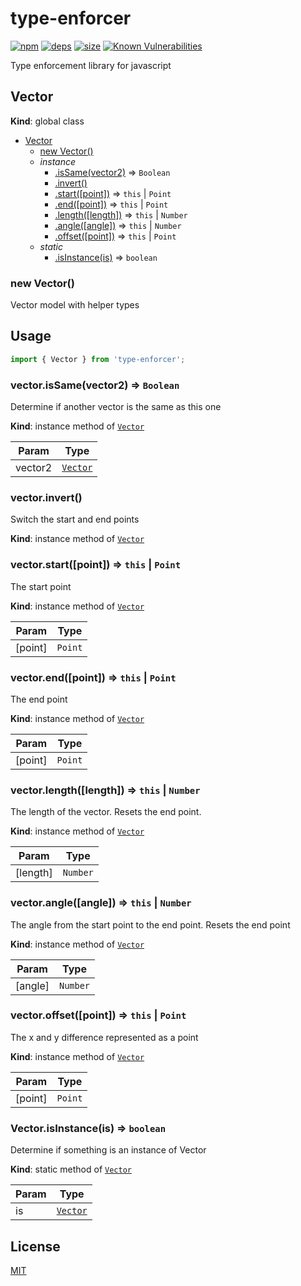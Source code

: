 # type-enforcer
[![npm][npm]][npm-url]
[![deps][deps]][deps-url]
[![size][size]][size-url]
[![Known Vulnerabilities](https://snyk.io/test/github/DarrenPaulWright/type-enforcer/badge.svg?targetFile=package.json)](https://snyk.io/test/github/DarrenPaulWright/type-enforcer?targetFile=package.json)

Type enforcement library for javascript

<a name="Vector"></a>

## Vector
**Kind**: global class  

* [Vector](#Vector)
    * [new Vector()](#new_Vector_new)
    * _instance_
        * [.isSame(vector2)](#Vector+isSame) ⇒ <code>Boolean</code>
        * [.invert()](#Vector+invert)
        * [.start([point])](#Vector+start) ⇒ <code>this</code> \| <code>Point</code>
        * [.end([point])](#Vector+end) ⇒ <code>this</code> \| <code>Point</code>
        * [.length([length])](#Vector+length) ⇒ <code>this</code> \| <code>Number</code>
        * [.angle([angle])](#Vector+angle) ⇒ <code>this</code> \| <code>Number</code>
        * [.offset([point])](#Vector+offset) ⇒ <code>this</code> \| <code>Point</code>
    * _static_
        * [.isInstance(is)](#Vector.isInstance) ⇒ <code>boolean</code>

<a name="new_Vector_new"></a>

### new Vector()
Vector model with helper types

## Usage
``` javascript
import { Vector } from 'type-enforcer';
```

<a name="Vector+isSame"></a>

### vector.isSame(vector2) ⇒ <code>Boolean</code>
Determine if another vector is the same as this one

**Kind**: instance method of [<code>Vector</code>](#Vector)  

| Param | Type |
| --- | --- |
| vector2 | [<code>Vector</code>](#Vector) | 

<a name="Vector+invert"></a>

### vector.invert()
Switch the start and end points

**Kind**: instance method of [<code>Vector</code>](#Vector)  
<a name="Vector+start"></a>

### vector.start([point]) ⇒ <code>this</code> \| <code>Point</code>
The start point

**Kind**: instance method of [<code>Vector</code>](#Vector)  

| Param | Type |
| --- | --- |
| [point] | <code>Point</code> | 

<a name="Vector+end"></a>

### vector.end([point]) ⇒ <code>this</code> \| <code>Point</code>
The end point

**Kind**: instance method of [<code>Vector</code>](#Vector)  

| Param | Type |
| --- | --- |
| [point] | <code>Point</code> | 

<a name="Vector+length"></a>

### vector.length([length]) ⇒ <code>this</code> \| <code>Number</code>
The length of the vector. Resets the end point.

**Kind**: instance method of [<code>Vector</code>](#Vector)  

| Param | Type |
| --- | --- |
| [length] | <code>Number</code> | 

<a name="Vector+angle"></a>

### vector.angle([angle]) ⇒ <code>this</code> \| <code>Number</code>
The angle from the start point to the end point. Resets the end point

**Kind**: instance method of [<code>Vector</code>](#Vector)  

| Param | Type |
| --- | --- |
| [angle] | <code>Number</code> | 

<a name="Vector+offset"></a>

### vector.offset([point]) ⇒ <code>this</code> \| <code>Point</code>
The x and y difference represented as a point

**Kind**: instance method of [<code>Vector</code>](#Vector)  

| Param | Type |
| --- | --- |
| [point] | <code>Point</code> | 

<a name="Vector.isInstance"></a>

### Vector.isInstance(is) ⇒ <code>boolean</code>
Determine if something is an instance of Vector

**Kind**: static method of [<code>Vector</code>](#Vector)  

| Param | Type |
| --- | --- |
| is | [<code>Vector</code>](#Vector) | 


## License

[MIT](https://github.com/darrenpaulwright/type-enforcer/blob/master/LICENSE.md)

[npm]: https://img.shields.io/npm/v/type-enforcer.svg
[npm-url]: https://npmjs.com/package/type-enforcer
[deps]: https://david-dm.org/darrenpaulwright/type-enforcer.svg
[deps-url]: https://david-dm.org/darrenpaulwright/type-enforcer
[size]: https://packagephobia.now.sh/badge?p=type-enforcer
[size-url]: https://packagephobia.now.sh/result?p=type-enforcer
